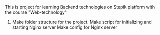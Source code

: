 This is project for learning Backend technologies on Stepik platform
with the course "Web-technology"

1. Make folder structure for the project.
Make script for initializing and starting Nginx server
Make config for Nginx server
